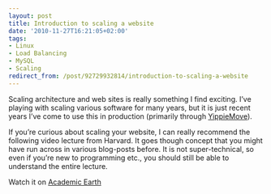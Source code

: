 ```yaml
---
layout: post
title: Introduction to scaling a website
date: '2010-11-27T16:21:05+02:00'
tags:
- Linux
- Load Balancing
- MySQL
- Scaling
redirect_from: /post/92729932814/introduction-to-scaling-a-website
---
```

Scaling architecture and web sites is really something I find exciting. I’ve playing with scaling various software for many years, but it is just recent years I’ve come to use this in production (primarily through [YippieMove](http://www.yippiemove.com)).

If you’re curious about scaling your website, I can really recommend the following video lecture from Harvard. It goes though concept that you might have run across in various blog-posts before. It is not super-technical, so even if you’re new to programming etc., you should still be able to understand the entire lecture.

Watch it on [Academic Earth](http://academicearth.org/lectures/building-dynamic-websites-scalability/)
